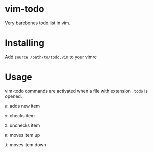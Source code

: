 # vim-todo
Very barebones todo list in vim.
# Installing
Add `source /path/to/todo.vim` to your vimrc
# Usage
vim-todo commands are activated when a file with extension `.todo` is opened.

`n`: adds new item

`x`: checks item

`X`: unchecks item

`K`: moves item up

`J`: moves item down

